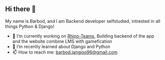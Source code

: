 ## Hi there 👋

My name is Barbod, and I am Backend developer selfstudied, intrested in all things Python & Django!

- 🔭 I’m currently working on [Rhino-Teams](https://app.rhino-teams.com), Building backend of the app and the website combine LMS with gamefication
- 🌱 I’m recently learned about Django and Python
- 📫 How to reach me: barbod.jangjoo96@gmail.com
<!--
**barbodjangjoo/barbodjangjoo** is a ✨ _special_ ✨ repository because its `README.md` (this file) appears on your GitHub profile.

Here are some ideas to get you started:

- 🔭 I’m currently working on ...
- 🌱 I’m currently learning ...
- 👯 I’m looking to collaborate on ...
- 🤔 I’m looking for help with ...
- 💬 Ask me about ...
- 📫 How to reach me: ...
- 😄 Pronouns: ...
- ⚡ Fun fact: ...
-->
